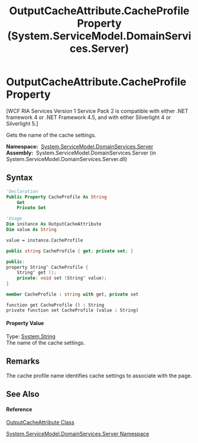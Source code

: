 ﻿---
title: OutputCacheAttribute.CacheProfile Property  (System.ServiceModel.DomainServices.Server)
TOCTitle: CacheProfile Property
ms:assetid: P:System.ServiceModel.DomainServices.Server.OutputCacheAttribute.CacheProfile
ms:mtpsurl: https://msdn.microsoft.com/en-us/library/system.servicemodel.domainservices.server.outputcacheattribute.cacheprofile(v=VS.91)
ms:contentKeyID: 28754953
ms.date: 01/27/2012
mtps_version: v=VS.91
f1_keywords:
- System.ServiceModel.DomainServices.Server.OutputCacheAttribute.CacheProfile
- System.ServiceModel.DomainServices.Server.OutputCacheAttribute.get_CacheProfile
- System.ServiceModel.DomainServices.Server.OutputCacheAttribute.set_CacheProfile
dev_langs:
- CSharp
- JScript
- VB
- FSharp
- c++
api_location:
- System.ServiceModel.DomainServices.Server.dll
api_name:
- System.ServiceModel.DomainServices.Server.OutputCacheAttribute.CacheProfile
- System.ServiceModel.DomainServices.Server.OutputCacheAttribute.get_CacheProfile
- System.ServiceModel.DomainServices.Server.OutputCacheAttribute.set_CacheProfile
api_type:
- Managed
topic_type:
- apiref
- kbSyntax
product_family_name: VS
ROBOTS: INDEX,FOLLOW
---

# OutputCacheAttribute.CacheProfile Property

\[WCF RIA Services Version 1 Service Pack 2 is compatible with either .NET framework 4 or .NET Framework 4.5, and with either Silverlight 4 or Silverlight 5.\]

Gets the name of the cache settings.

**Namespace:**  [System.ServiceModel.DomainServices.Server](ff423220\(v=vs.91\).md)  
**Assembly:**  System.ServiceModel.DomainServices.Server (in System.ServiceModel.DomainServices.Server.dll)

## Syntax

``` vb
'Declaration
Public Property CacheProfile As String
    Get
    Private Set
```

``` vb
'Usage
Dim instance As OutputCacheAttribute
Dim value As String

value = instance.CacheProfile
```

``` csharp
public string CacheProfile { get; private set; }
```

``` c++
public:
property String^ CacheProfile {
    String^ get ();
    private: void set (String^ value);
}
```

``` fsharp
member CacheProfile : string with get, private set
```

``` jscript
function get CacheProfile () : String
private function set CacheProfile (value : String)
```

#### Property Value

Type: [System.String](https://msdn.microsoft.com/en-us/library/s1wwdcbf)  
The name of the cache settings.  

## Remarks

The cache profile name identifies cache settings to associate with the page.

## See Also

#### Reference

[OutputCacheAttribute Class](ff423291\(v=vs.91\).md)

[System.ServiceModel.DomainServices.Server Namespace](ff423220\(v=vs.91\).md)

